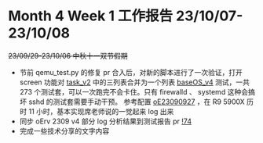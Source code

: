 # Month 4 Week 1 工作报告 23/10/07-23/10/08

~~23/09/29-23/10/06 中秋十一双节假期~~

+ 节前 qemu_test.py 的修复 pr 合入后，对新的脚本进行了一次验证，打开 screen 功能对 [task_v2](https://github.com/weilinfox/res_list/tree/master/oe-rv2309/task_v2) 中的三列表合并为一个列表 [baseOS_v4](https://github.com/weilinfox/PLCT-Working/tree/master/Done/Month04/Week1/baseOS_v4) 测试，一共 273 个测试套，可以一次跑完不会卡住。只有 firewalld 、 systemd 这种会搞坏 sshd 的测试套需要手动干预。 参考配置 [oE23090927](https://github.com/weilinfox/PLCT-Working/tree/master/Done/Month04/Week1/oE23090927) ，在 R9 5900X 历时 11 小时，基本实现席老师说的一觉起来 log 出来
+ 同步 oErv 2309 v4 部分 log 分析结果到测试报告 pr [!74](https://gitee.com/yunxiangluo/open-euler-risc-v-23.09-test/pulls/74)
+ 完成一些技术分享的文字内容

